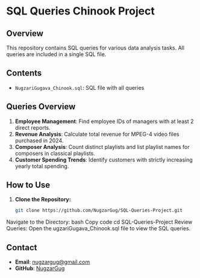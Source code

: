 # SQL Queries Chinook Project

## Overview

This repository contains SQL queries for various data analysis tasks. All queries are included in a single SQL file.

## Contents

- `NugzariGugava_Chinook.sql`: SQL file with all queries

## Queries Overview

1. **Employee Management**: Find employee IDs of managers with at least 2 direct reports.
2. **Revenue Analysis**: Calculate total revenue for MPEG-4 video files purchased in 2024.
3. **Composer Analysis**: Count distinct playlists and list playlist names for composers in classical playlists.
4. **Customer Spending Trends**: Identify customers with strictly increasing yearly total spending.

## How to Use

1. **Clone the Repository:**
   ```bash
   git clone https://github.com/NugzarGug/SQL-Queries-Project.git
Navigate to the Directory:
bash
Copy code
cd SQL-Queries-Project
Review Queries:
Open the ugzariGugava_Chinook.sql file to view the SQL queries.
## Contact

- **Email**: nugzargug@gmail.com
- **GitHub**: [NugzarGug](https://github.com/NugzarGug)

